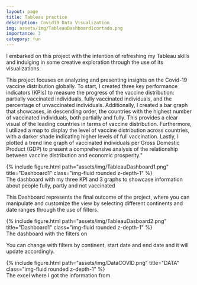 ```yaml
---
layout: page
title: Tableau practice
description: Covid19 Data Visualization
img: assets/img/TableauDashboard1cortado.png
importance: 3
category: fun
---
```


I embarked on this project with the intention of refreshing my Tableau skills and indulging in some creative exploration through the use of its visualizations.

This project focuses on analyzing and presenting insights on the Covid-19 vaccine distribution globally. To start, I created three key performance indicators (KPIs) to measure the progress of the vaccine distribution: partially vaccinated individuals, fully vaccinated individuals, and the percentage of unvaccinated individuals.
Additionally, I created a bar graph that showcases, in descending order, the countries with the highest number of vaccinated individuals, both partially and fully. This provides a clear visual of the leading countries in terms of vaccine distribution.
Furthermore, I utilized a map to display the level of vaccine distribution across countries, with a darker shade indicating higher levels of full vaccination.
Lastly, I plotted a trend line graph of vaccinated individuals per Gross Domestic Product (GDP) to present a comprehensive analysis of the relationship between vaccine distribution and economic prosperity."


<div class="row">
    <div class="col-sm mt-3 mt-md-0">
        {% include figure.html path="assets/img/TableauDashboard1.png" title="Dashboard1" class="img-fluid rounded z-depth-1" %}
    </div>
</div>
<div class="caption">
    The dashboard with my three KPI and 3 graphs to showcase information about people fully, partly and not vaccinated
</div>

This Dashboard represents the final outcome of the project, where you can manipulate and customize the view by selecting different continents and date ranges through the use of filters.

<div class="row">
    <div class="col-sm mt-3 mt-md-0">
        {% include figure.html path="assets/img/TableauDasboard2.png" title="Dashboard1" class="img-fluid rounded z-depth-1" %}
    </div>
</div>
<div class="caption">
    The dashboard with the filters on
</div>

You can change with filters by continent, start date and end date and it will update accordingly.

<div class="row">
    <div class="col-sm mt-3 mt-md-0">
        {% include figure.html path="assets/img/DataCOVID.png" title="DATA" class="img-fluid rounded z-depth-1" %}
    </div>
</div>
<div class="caption">
    The excel where I got the information from
</div>
